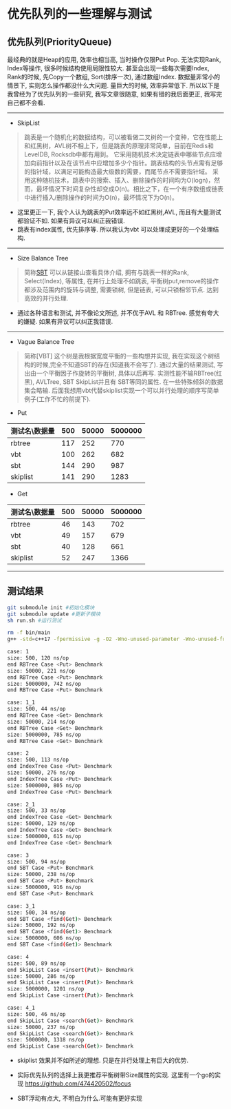 # 优先队列的一些理解与测试

## 优先队列(PriorityQueue)

最经典的就是Heap的应用, 效率也相当高, 当时操作仅限Put Pop. 无法实现Rank, Index等操作, 很多时候结构使用局限性较大. 甚至会出现一些每次需要Index, Rank的时候, 先Copy一个数组, Sort(排序一次), 通过数组Index. 数据量非常小的情景下, 实则怎么操作都没什么大问题. 量巨大的时候, 效率异常低下. 所以以下是我曾经为了优先队列的一些研究, 我写文章很随意, 如果有错的我后面更正, 我写完自己都不会看.
  
---

* SkipList
  
> 跳表是一个随机化的数据结构，可以被看做二叉树的一个变种，它在性能上和红黑树，AVL树不相上下，但是跳表的原理非常简单，目前在Redis和LeveIDB, Rocksdb中都有用到。
它采用随机技术决定链表中哪些节点应增加向前指针以及在该节点中应增加多少个指针。跳表结构的头节点需有足够的指针域，以满足可能构造最大级数的需要，而尾节点不需要指针域。
采用这种随机技术，跳表中的搜索、插入、删除操作的时间均为O(logn)，然而，最坏情况下时间复杂性却变成O(n)。相比之下，在一个有序数组或链表中进行插入/删除操作的时间为O(n)，最坏情况下为O(n)。

* 这里更正一下, 我个人认为跳表的Put效率远不如红黑树,AVL, 而且有大量测试都验证不如. 如果有异议可以纠正我错误.
* 跳表有index属性, 优先排序等. 所以我认为vbt 可以处理成更好的一个处理结构.
  
---

* Size Balance Tree
  
> 简称[SBT](https://wenku.baidu.com/view/364afa42a8956bec0975e3b1.html) 可以从链接山查看具体介绍, 拥有与跳表一样的Rank, Select(Index), 等属性, 在并行上处理不如跳表, 平衡树put,remove的操作都涉及范围内的旋转与调整, 需要锁树, 但是链表, 可以只锁相邻节点. 达到高效的并行处理.

* 通过各种语言和测试, 并不像论文所述, 并不优于AVL 和 RBTree. 感觉有夸大的嫌疑. 如果有异议可以纠正我错误.

---

* Vague Balance Tree
  
> 简称[VBT] 这个树是我根据宽度平衡的一些构想并实现, 我在实现这个树结构的时候,完全不知道SBT的存在(知道我不会写了). 通过大量的结果测试, 写出由一个平衡因子作旋转的平衡树, 具体以后再写. 实测性能不输RBTree(红黑), AVLTree, SBT SkipList并且有 SBT等同的属性. 在一些特殊倾斜的数据集会略输. 后面我想用vbt代替skiplist实现一个可以并行处理的顺序写简单例子(工作不忙的前提下).

* Put
  
|测试名\数据量 | 500   | 50000 | 5000000 |
|  ----      | ----  | ----  |   ----  |
| rbtree     |  117  |  252  |   770   |
| vbt        |  100  |  262  |   682   |
| sbt        |  144  |  290  |   987   |
| skiplist   |  141  |  290  |   1283  |

* Get
  
|测试名\数据量 | 500   | 50000 | 5000000 |
|  ----      | ----  | ----  |   ----  |
| rbtree     |  46   |  143  |   702   |
| vbt        |  49   |  157  |   679   |
| sbt        |  40   |  128  |   661   |
| skiplist   |  52   |  247  |   1366  |

---

## 测试结果

``` bash
git submodule init #初始化模块
git submodule update #更新子模块
sh run.sh #运行测试
```

``` bash
rm -f bin/main
g++ -std=c++17 -fpermissive -g -O2 -Wno-unused-parameter -Wno-unused-function -Wno-sign-compare -Wno-maybe-uninitialized -Iinclude -Llib src/compare.hpp src/indextree.hpp src/sbt.h src/main.cpp -o bin/main

case: 1
size: 500, 120 ns/op
end RBTree Case <Put> Benchmark
size: 50000, 221 ns/op
end RBTree Case <Put> Benchmark
size: 5000000, 742 ns/op
end RBTree Case <Put> Benchmark

case: 1_1
size: 500, 44 ns/op
end RBTree Case <Get> Benchmark
size: 50000, 214 ns/op
end RBTree Case <Get> Benchmark
size: 5000000, 785 ns/op
end RBTree Case <Get> Benchmark

case: 2
size: 500, 113 ns/op
end IndexTree Case <Put> Benchmark
size: 50000, 276 ns/op
end IndexTree Case <Put> Benchmark
size: 5000000, 805 ns/op
end IndexTree Case <Put> Benchmark

case: 2_1
size: 500, 33 ns/op
end IndexTree Case <Get> Benchmark
size: 50000, 129 ns/op
end IndexTree Case <Get> Benchmark
size: 5000000, 615 ns/op
end IndexTree Case <Get> Benchmark

case: 3
size: 500, 94 ns/op
end SBT Case <Put> Benchmark
size: 50000, 238 ns/op
end SBT Case <Put> Benchmark
size: 5000000, 916 ns/op
end SBT Case <Put> Benchmark

case: 3_1
size: 500, 34 ns/op
end SBT Case <find(Get)> Benchmark
size: 50000, 192 ns/op
end SBT Case <find(Get)> Benchmark
size: 5000000, 606 ns/op
end SBT Case <find(Get)> Benchmark

case: 4
size: 500, 89 ns/op
end SkipList Case <insert(Put)> Benchmark
size: 50000, 286 ns/op
end SkipList Case <insert(Put)> Benchmark
size: 5000000, 1201 ns/op
end SkipList Case <insert(Put)> Benchmark

case: 4_1
size: 500, 46 ns/op
end SkipList Case <search(Get)> Benchmark
size: 50000, 237 ns/op
end SkipList Case <search(Get)> Benchmark
size: 5000000, 1318 ns/op
end SkipList Case <search(Get)> Benchmark
```

* skiplist 效果并不如所述的理想. 只是在并行处理上有巨大的优势.

* 实际优先队列的选择上我更推荐平衡树带Size属性的实现. 这里有一个go的实现 <https://github.com/474420502/focus>
  
* SBT浮动有点大, 不明白为什么.可能有更好实现
  